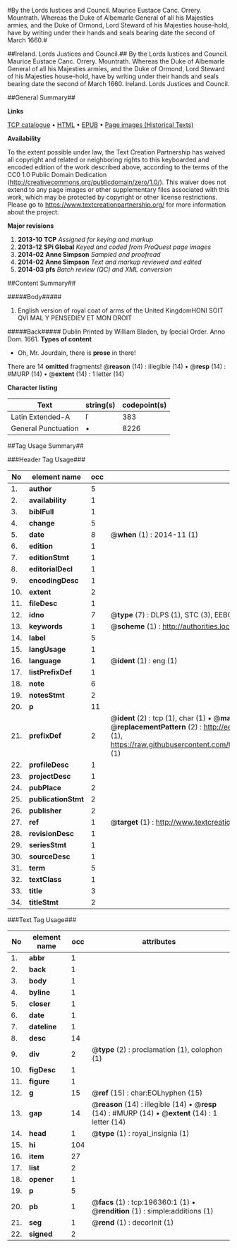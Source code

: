 #By the Lords Iustices and Council. Maurice Eustace Canc. Orrery. Mountrath. Whereas the Duke of Albemarle General of all his Majesties armies, and the Duke of Ormond, Lord Steward of his Majesties house-hold, have by writing under their hands and seals bearing date the second of March 1660.#

##Ireland. Lords Justices and Council.##
By the Lords Iustices and Council. Maurice Eustace Canc. Orrery. Mountrath. Whereas the Duke of Albemarle General of all his Majesties armies, and the Duke of Ormond, Lord Steward of his Majesties house-hold, have by writing under their hands and seals bearing date the second of March 1660.
Ireland. Lords Justices and Council.

##General Summary##

**Links**

[TCP catalogue](http://www.ota.ox.ac.uk/tcp/)  • 
[HTML](http://tei.it.ox.ac.uk/tcp/Texts-HTML/free/B24/B24839.html)  • 
[EPUB](http://tei.it.ox.ac.uk/tcp/Texts-EPUB/free/B24/B24839.epub) • 
[Page images (Historical Texts)](https://historicaltexts.jisc.ac.uk/eebo-99888848e)

**Availability**

To the extent possible under law, the Text Creation Partnership has waived all copyright and related or neighboring rights to this keyboarded and encoded edition of the work described above, according to the terms of the CC0 1.0 Public Domain Dedication (http://creativecommons.org/publicdomain/zero/1.0/). This waiver does not extend to any page images or other supplementary files associated with this work, which may be protected by copyright or other license restrictions. Please go to https://www.textcreationpartnership.org/ for more information about the project.

**Major revisions**

1. __2013-10__ __TCP__ *Assigned for keying and markup*
1. __2013-12__ __SPi Global__ *Keyed and coded from ProQuest page images*
1. __2014-02__ __Anne Simpson__ *Sampled and proofread*
1. __2014-02__ __Anne Simpson__ *Text and markup reviewed and edited*
1. __2014-03__ __pfs__ *Batch review (QC) and XML conversion*

##Content Summary##

#####Body#####

1. English version of royal coat of arms of the United KingdomHONI SOIT QVI MAL Y PENSEDIEV ET MON DROIT

#####Back#####
Dublin Printed by William Bladen, by ſpecial Order. Anno Dom. 1661.
**Types of content**

  * Oh, Mr. Jourdain, there is **prose** in there!

There are 14 **omitted** fragments! 
 @__reason__ (14) : illegible (14)  •  @__resp__ (14) : #MURP (14)  •  @__extent__ (14) : 1 letter (14)

**Character listing**


|Text|string(s)|codepoint(s)|
|---|---|---|
|Latin Extended-A|ſ|383|
|General Punctuation|•|8226|

##Tag Usage Summary##

###Header Tag Usage###

|No|element name|occ|attributes|
|---|---|---|---|
|1.|__author__|5||
|2.|__availability__|1||
|3.|__biblFull__|1||
|4.|__change__|5||
|5.|__date__|8| @__when__ (1) : 2014-11 (1)|
|6.|__edition__|1||
|7.|__editionStmt__|1||
|8.|__editorialDecl__|1||
|9.|__encodingDesc__|1||
|10.|__extent__|2||
|11.|__fileDesc__|1||
|12.|__idno__|7| @__type__ (7) : DLPS (1), STC (3), EEBO-CITATION (1), PROQUEST (1), VID (1)|
|13.|__keywords__|1| @__scheme__ (1) : http://authorities.loc.gov/ (1)|
|14.|__label__|5||
|15.|__langUsage__|1||
|16.|__language__|1| @__ident__ (1) : eng (1)|
|17.|__listPrefixDef__|1||
|18.|__note__|6||
|19.|__notesStmt__|2||
|20.|__p__|11||
|21.|__prefixDef__|2| @__ident__ (2) : tcp (1), char (1)  •  @__matchPattern__ (2) : ([0-9\-]+):([0-9IVX]+) (1), (.+) (1)  •  @__replacementPattern__ (2) : http://eebo.chadwyck.com/downloadtiff?vid=$1&page=$2 (1), https://raw.githubusercontent.com/textcreationpartnership/Texts/master/tcpchars.xml#$1 (1)|
|22.|__profileDesc__|1||
|23.|__projectDesc__|1||
|24.|__pubPlace__|2||
|25.|__publicationStmt__|2||
|26.|__publisher__|2||
|27.|__ref__|1| @__target__ (1) : http://www.textcreationpartnership.org/docs/. (1)|
|28.|__revisionDesc__|1||
|29.|__seriesStmt__|1||
|30.|__sourceDesc__|1||
|31.|__term__|5||
|32.|__textClass__|1||
|33.|__title__|3||
|34.|__titleStmt__|2||


###Text Tag Usage###

|No|element name|occ|attributes|
|---|---|---|---|
|1.|__abbr__|1||
|2.|__back__|1||
|3.|__body__|1||
|4.|__byline__|1||
|5.|__closer__|1||
|6.|__date__|1||
|7.|__dateline__|1||
|8.|__desc__|14||
|9.|__div__|2| @__type__ (2) : proclamation (1), colophon (1)|
|10.|__figDesc__|1||
|11.|__figure__|1||
|12.|__g__|15| @__ref__ (15) : char:EOLhyphen (15)|
|13.|__gap__|14| @__reason__ (14) : illegible (14)  •  @__resp__ (14) : #MURP (14)  •  @__extent__ (14) : 1 letter (14)|
|14.|__head__|1| @__type__ (1) : royal_insignia (1)|
|15.|__hi__|104||
|16.|__item__|27||
|17.|__list__|2||
|18.|__opener__|1||
|19.|__p__|5||
|20.|__pb__|1| @__facs__ (1) : tcp:196360:1 (1)  •  @__rendition__ (1) : simple:additions (1)|
|21.|__seg__|1| @__rend__ (1) : decorInit (1)|
|22.|__signed__|2||
